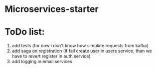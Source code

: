 # Microservices-starter

# ToDo list:
1) add tests (for now i don't know how simulate requests from kafka)
2) add saga on registration (if fail create user in users service, than we have to revert register in auth service)
3) add logging in email services
